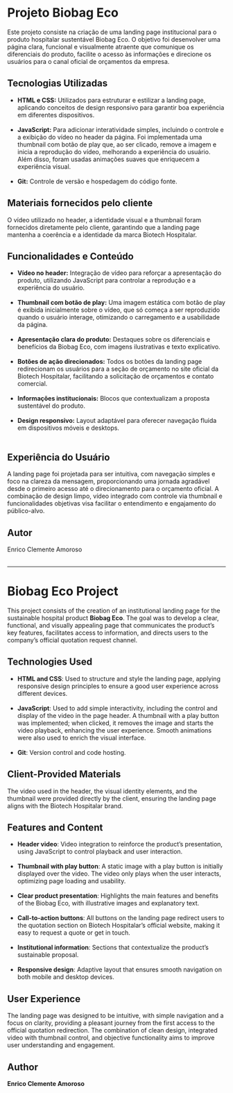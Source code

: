 # Projeto Biobag Eco

Este projeto consiste na criação de uma landing page institucional para o produto hospitalar sustentável Biobag Eco. O objetivo foi desenvolver uma página clara, funcional e visualmente atraente que comunique os diferenciais do produto, facilite o acesso às informações e direcione os usuários para o canal oficial de orçamentos da empresa.<br>

## Tecnologias Utilizadas

- **HTML e CSS:** Utilizados para estruturar e estilizar a landing page, aplicando conceitos de design responsivo para garantir boa experiência em diferentes dispositivos.<br><br>
- **JavaScript:** Para adicionar interatividade simples, incluindo o controle e a exibição do vídeo no header da página. Foi implementada uma thumbnail com botão de play que, ao ser clicado, remove a imagem e inicia a reprodução do vídeo, melhorando a experiência do usuário. Além disso, foram usadas animações suaves que enriquecem a experiência visual.<br><br>
- **Git:** Controle de versão e hospedagem do código fonte.<br>

## Materiais fornecidos pelo cliente

O vídeo utilizado no header, a identidade visual e a thumbnail foram fornecidos diretamente pelo cliente, garantindo que a landing page mantenha a coerência e a identidade da marca Biotech Hospitalar.<br>

## Funcionalidades e Conteúdo

- **Vídeo no header:** Integração de vídeo para reforçar a apresentação do produto, utilizando JavaScript para controlar a reprodução e a experiência do usuário.<br><br>
- **Thumbnail com botão de play:** Uma imagem estática com botão de play é exibida inicialmente sobre o vídeo, que só começa a ser reproduzido quando o usuário interage, otimizando o carregamento e a usabilidade da página.<br><br>
- **Apresentação clara do produto:** Destaques sobre os diferenciais e benefícios da Biobag Eco, com imagens ilustrativas e texto explicativo.<br><br>
- **Botões de ação direcionados:** Todos os botões da landing page redirecionam os usuários para a seção de orçamento no site oficial da Biotech Hospitalar, facilitando a solicitação de orçamentos e contato comercial.<br><br>
- **Informações institucionais:** Blocos que contextualizam a proposta sustentável do produto.<br><br>
- **Design responsivo:** Layout adaptável para oferecer navegação fluida em dispositivos móveis e desktops.<br><br>

## Experiência do Usuário

A landing page foi projetada para ser intuitiva, com navegação simples e foco na clareza da mensagem, proporcionando uma jornada agradável desde o primeiro acesso até o direcionamento para o orçamento oficial. A combinação de design limpo, vídeo integrado com controle via thumbnail e funcionalidades objetivas visa facilitar o entendimento e engajamento do público-alvo.<br>



## Autor

Enrico Clemente Amoroso<br><br>

__________________________________________________________________________________________________________

# Biobag Eco Project

This project consists of the creation of an institutional landing page for the sustainable hospital product **Biobag Eco**. The goal was to develop a clear, functional, and visually appealing page that communicates the product’s key features, facilitates access to information, and directs users to the company’s official quotation request channel.<br>

## Technologies Used

- **HTML and CSS**: Used to structure and style the landing page, applying responsive design principles to ensure a good user experience across different devices.<br><br>
- **JavaScript**: Used to add simple interactivity, including the control and display of the video in the page header. A thumbnail with a play button was implemented; when clicked, it removes the image and starts the video playback, enhancing the user experience. Smooth animations were also used to enrich the visual interface.<br><br>
- **Git**: Version control and code hosting.<br>

## Client-Provided Materials

The video used in the header, the visual identity elements, and the thumbnail were provided directly by the client, ensuring the landing page aligns with the Biotech Hospitalar brand.

## Features and Content

- **Header video**: Video integration to reinforce the product’s presentation, using JavaScript to control playback and user interaction.<br><br>
- **Thumbnail with play button**: A static image with a play button is initially displayed over the video. The video only plays when the user interacts, optimizing page loading and usability.<br><br>
- **Clear product presentation**: Highlights the main features and benefits of the Biobag Eco, with illustrative images and explanatory text.<br><br>
- **Call-to-action buttons**: All buttons on the landing page redirect users to the quotation section on Biotech Hospitalar’s official website, making it easy to request a quote or get in touch.<br><br>
- **Institutional information**: Sections that contextualize the product’s sustainable proposal.<br><br>
- **Responsive design**: Adaptive layout that ensures smooth navigation on both mobile and desktop devices.<br>

## User Experience

The landing page was designed to be intuitive, with simple navigation and a focus on clarity, providing a pleasant journey from the first access to the official quotation redirection. The combination of clean design, integrated video with thumbnail control, and objective functionality aims to improve user understanding and engagement.<br>


## Author

**Enrico Clemente Amoroso**

